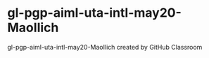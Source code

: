 # gl-pgp-aiml-uta-intl-may20-MaoIlich
gl-pgp-aiml-uta-intl-may20-MaoIlich created by GitHub Classroom

